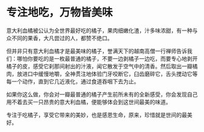 # 专注地吃，万物皆美味

意大利血橘被公认为全世界最好吃的橘子，果肉细嫩化渣，汁多味浓甜，有一种与众不同的果香，大凡尝过的人，都赞不绝口。 

但并非只有意大利血橘才是最美味的橘子，誉满天下的越南高僧一行禅师告诉我们：哪怕你要吃的是一枚最普通的橘子，不要一边剥橘子一边吃，而要专心地剥开橘子的皮，感受它刹那间射出的汁液，闻它散发于空气中的清香。然后取出一瓣橘肉，放进口中缓慢地嚼，全神贯注地体验门牙咬断它，臼齿磨碎它，舌头搅动它等每一个动作，直到它几近液化，通过食道吞咽下去为止。 

如果你这么做，你会对一瓣最普通的橘子产生前所未有的全新感受，你会发现自己用不着去买一只昂贵的意大利血橘，便能够体会到这世间最美的味道。 

专注于吃橘子，享受它带来的美妙，也是感恩生命，原来，珍惜就是世间的最美好。